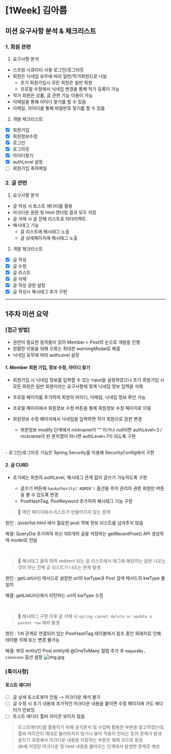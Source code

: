 # [1Week] 김아름

## 미션 요구사항 분석 & 체크리스트

### 1. 회원 관련
1. 요구사항 분석
- 스프링 시큐리티 사용 로그인/로그아웃
- 회원은 닉네임 유무에 따라 일반/작가회원으로 나뉨
  - 초기 회원가입시 모든 회원은 일반 회원
  - 프로필 수정에서 닉네임 변경을 통해 작가 등록이 가능
- 작가 회원은 상품, 글 관련 기능 이용이 가능
- 이메일을 통해 아이디 찾기를 할 수 있음
- 이메일, 아이디를 통해 비밀번호 찾기를 할 수 있음

2. 개발 체크리스트
- [x] 회원가입
- [x] 회원정보수정
- [x] 로그인
- [x] 로그아웃
- [x] 아이디찾기
- [x] authLevel 설정
- [ ] 회원가입 축하메일

### 2. 글 관련
1. 요구사항 분석
- 글 작성 시 토스트 에디터를 활용
- 마크다운 원문 및 html 렌더링 결과 모두 저장
- 글 삭제 시 글 전체 리스트로 리다이렉트
- 해시태그 기능
  - 글 리스트에 해시태그 노출
  - 글 상세페이지에 해시태그 노출

2. 개발 체크리스트
- [x] 글 작성
- [x] 글 수정
- [x] 글 리스트
- [x] 글 삭제
- [x] 글 작성 권한 설정
- [x] 글 작성시 해시태그 추가 구현

---

## 1주차 미션 요약

### [접근 방법]

- 권한이 필요한 동작들이 있어 Member > Post의 순으로 개발을 진행  
- 원활한 이용을 위해 오류는 최대한 warningModal로 해결
- 닉네임 유무에 따라 authLevel 설정

#### 1. Member 회원 가입, 정보 수정, 아이디 찾기  
- 회원가입 시 닉네임 정보를 입력할 수 있는 input을 설정하였으나 초기 회원가입 시 모든 회원은
일반 회원이라는 요구사항에 맞게 닉네임 정보 입력을 삭제  
- 프로필 페이지를 추가하여 회원의 아이디, 이메일, 닉네임 정보 확인 가능
- 프로필 페이지에서 회원정보 수정 버튼을 통해 회원정보 수정 페이지로 이동
- 회원정보 수정 페이지에서 닉네임을 입력하면 작가 회원으로 권한 변경
  
  - 회원정보 modify 단계에서 nickname이 "" 이거나 null이면 authLevel=3 / nickname이 빈 문자열이 아니면 authLevel=7이 되도록 구현
<br/>
- 로그인/로그아웃 기능은 Spring Security를 이용해 SecurityConfig에서 구현

#### 2. 글 CURD
- 초기에는 회원의 authLevel, 해시태그 관계 없이 글쓰기 가능하도록 구현

  - 글쓰기 버튼에 ```hasAuthority('ADMIN')``` 옵션을 주어 관리자 권한 회원만 버튼을 볼 수 있도록 변경
  - PostHashTag, PostKeyword 추가하여 해시태그 기능 구현

> 📌 메인 페이지에서 리스트가 만들어지지 않는 문제
> 
원인 : /post/list.html 에서 필요한 post 객체 정보 리스트를 넘겨주지 않음

해결: QueryDsl 추가하여 최신 100개의 글을 저장하는 getRecentPost() API 생성하여 model로 전달

<br/>

> 📌 해시태그 클릭 하여 redirect 되는 글 리스트에서 태그에 해당하는 글만 나오는 것이 아닌
> 전체 글 리스트가 나오는 문제 발생
>
원인 : getListUrl() 메서드로 설정한 url의 kwType과 Post 검색 메서드의 kwType 불일치

해결: getListUrl()에서 리턴하는 url의 kwType 수정

<br/>

> 📌 해시태그 구현 이후 글 삭제 시 ```spring cannot delete or update a parent row``` 에러 발생  
> 
원인 : 1:N 관계로 연결되어 있는 PostHashTag 테이블에서 참조 중인 외래키로 인해 테이블 삭제 또는 변경 불가능  

해결: 부모 entity인 Post entity에 @OneToMany 컬럼 추가 후 ```mappedBy, casecase``` 옵션 설정 
![img.jpg](/img/img.png)



### [특이사항]

#### 토스트 에디터  
- [ ] 글 상세 토스트뷰어 안됨 -> 마크다운 해석 불가
- [ ] 글 수정 시 초기 내용에 추가적인 마크다운 내용을 붙이면 수정 페이지에 가도 에디터가 안보임
- [ ] 토스트 에디터 툴바 아이콘 보이지 않음  

> 토스트에디터를 활용하기 위해 공식문서 및 수업때 활용한 부분을 참고하였는데,   
툴바 아이콘이 제대로 불러와지지 않거나 뷰어 적용이 안되는 등의 문제가 발생  
글쓰기 과정에서 마크다운 내용을 저장하는 부분은 예제 코드와 동일  
db에 저장된 마크다운 및 html 내용을 불러오는 단계에서 발생한 문제로 예상


